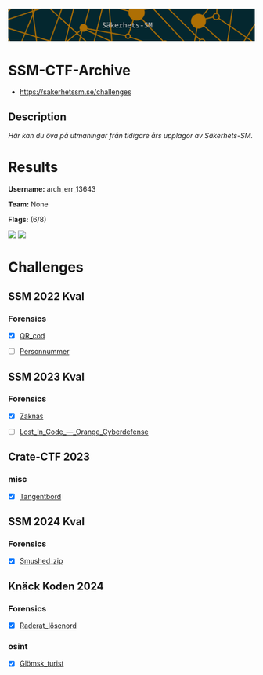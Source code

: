 ![logo](assets/logo.png)

# SSM-CTF-Archive
- https://sakerhetssm.se/challenges

## Description
*Här kan du öva på utmaningar från tidigare års upplagor av Säkerhets-SM.*


# Results
**Username:** arch_err_13643

**Team:** None


**Flags:** (6/8)

![ ](assets/scoreboard.png)
![ ](assets/team-score.png)


# Challenges


## SSM 2022 Kval

### Forensics
- [x] [QR_cod](challenges/QR_cod)
- [ ] [Personnummer](challenges/Personnummer)


## SSM 2023 Kval

### Forensics
- [x] [Zaknas](challenges/Zaknas)
- [ ] [Lost_In_Code_—_Orange_Cyberdefense](challenges/Lost_In_Code_—_Orange_Cyberdefense)


## Crate-CTF 2023

### misc
- [x] [Tangentbord](challenges/Tangentbord)


## SSM 2024 Kval

### Forensics
- [x] [Smushed_zip](challenges/Smushed_zip)


## Knäck Koden 2024

### Forensics
- [x] [Raderat_lösenord](challenges/Raderat_lösenord)

### osint
- [x] [Glömsk_turist](challenges/Glömsk_turist)
